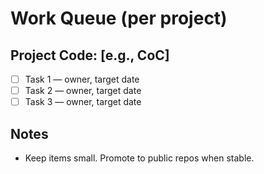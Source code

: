 # Work Queue (per project)

## Project Code: [e.g., CoC]
- [ ] Task 1 — owner, target date
- [ ] Task 2 — owner, target date
- [ ] Task 3 — owner, target date

## Notes
- Keep items small. Promote to public repos when stable.
